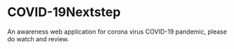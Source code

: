 # COVID-19Nextstep
An awareness web application for corona virus COVID-19 pandemic, please do watch and review. 
